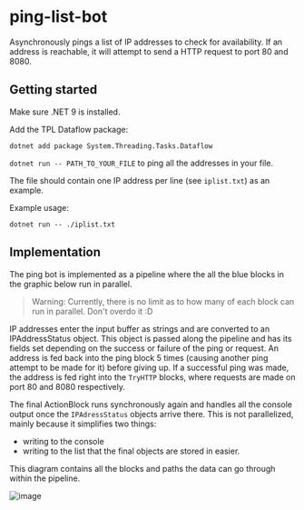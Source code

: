 # ping-list-bot

Asynchronously pings a list of IP addresses to check for availability. 
If an address is reachable, it will attempt to send a HTTP request to port 80 and 8080.

## Getting started

Make sure .NET 9 is installed. 

Add the TPL Dataflow package:

```.
dotnet add package System.Threading.Tasks.Dataflow
```

`dotnet run -- PATH_TO_YOUR_FILE` to ping all the addresses in your file.

The file should contain one IP address per line (see `iplist.txt`) as an example. 


Example usage: 

```
dotnet run -- ./iplist.txt
```

## Implementation

The ping bot is implemented as a pipeline where the all the blue blocks in the graphic below run in parallel.

> Warning: Currently, there is no limit as to how many of each block can run in parallel. Don't overdo it :D

IP addresses enter the input buffer as strings and are converted to an IPAddressStatus object. 
This object is passed along the pipeline and has its fields set depending on the success or failure of the ping or request.
An address is fed back into the ping block 5 times (causing another ping attempt to be made for it) before giving up.
If a successful ping was made, the address is fed right into the `TryHTTP` blocks, where requests are made on port 80 and 8080 respectively.

The final ActionBlock runs synchronously again and handles all the console output once the `IPAdressStatus` objects arrive there. 
This is not parallelized, mainly because it simplifies two things:

- writing to the console
- writing to the list that the final objects are stored in easier.

This diagram contains all the blocks and paths the data can go through within the pipeline.

![image](https://github.com/user-attachments/assets/6a1d24ec-d826-4257-ab5a-69b8ee3ba413)
